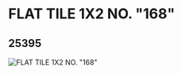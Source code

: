 # FLAT TILE 1X2 NO. "168"
## 25395
![FLAT TILE 1X2 NO. "168"](https://lc-www-live-s.legocdn.com/media/bricks/5/2/6139435.jpg)